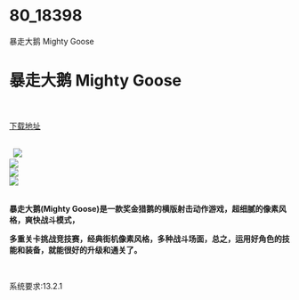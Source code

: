 # 80_18398
暴走大鹅 Mighty Goose
# 暴走大鹅 Mighty Goose
 <br/></br>
[下载地址](https://www.switch520.cc/article/18398 "下载地址")
<br/></br>

<p><strong>&nbsp; <img src="https://www.switch520.cc/muke_img/upload_art_editor_20210607-1_b63327200d04dc7ebb33e9d81d7c66c8.jpg"> </strong><br>
<strong><img src="https://www.switch520.cc/muke_img/upload_art_editor_20210607-1_9ae8b205d743093deff28f5023174fe4.jpg"></strong><br>
<strong><img src="https://www.switch520.cc/muke_img/upload_art_editor_20210607-1_977863d674f2c3f13fe58b3d912da800.jpg"></strong><br>
<strong><img src="https://www.switch520.cc/muke_img/upload_art_editor_20210607-1_f82346f58d9e80edd010e95f607a4dc2.jpg"></strong><br>
<strong>&nbsp;</strong></p>
<p><strong>暴走大鹅(Mighty Goose)是一款奖金猎鹅的横版射击动作游戏，超细腻的像素风格，爽快战斗模式，</strong></p>
<p><strong>多重关卡挑战竞技赛，经典街机像素风格，多种战斗场面，总之，运用好角色的技能和装备，就能很好的升级和通关了。</strong></p>
<p>&nbsp;</p>
<p>系统要求:13.2.1</p>



